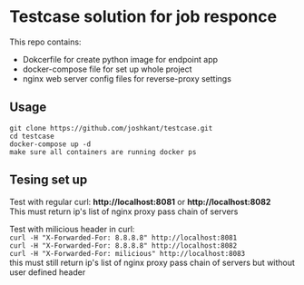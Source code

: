 # Testcase solution for job responce
This repo contains: <br>
- Dokcerfile for create python image for endpoint app
- docker-compose file for set up whole project
- nginx web server config files for reverse-proxy settings 

## Usage
```
git clone https://github.com/joshkant/testcase.git
cd testcase 
docker-compose up -d 
make sure all containers are running docker ps
```

## Tesing set up
Test with regular curl: **http://localhost:8081** or **http://localhost:8082** <br>
This must return ip's list of nginx proxy pass chain of servers


Test with milicious header in curl: <br>
```curl -H "X-Forwarded-For: 8.8.8.8" http://localhost:8081``` <br>
```curl -H "X-Forwarded-For: 8.8.8.8" http://localhost:8082``` <br>
```curl -H "X-Forwarded-For: milicious" http://localhost:8083``` <br>
this must still return ip's list of nginx proxy pass chain of servers but without user defined header <br>




